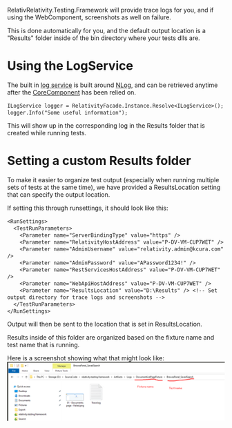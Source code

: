 ﻿RelativRelativity.Testing.Framework will provide trace logs for you, and if using the WebComponent, screenshots as well on failure.

This is done automatically for you, and the default output location is a "Results" folder inside of the bin directory where your tests dlls are.

# Using the LogService

The built in [log service](/api/Relativity.Testing.Framework.Logging.ILogService.html) is built around [NLog](https://nlog-project.org/), and can be retrieved anytime after the [CoreComponent](/api/Relativity.Testing.Framework.CoreComponent.html) has been relied on.


```
ILogService logger = RelativityFacade.Instance.Resolve<ILogService>();
logger.Info("Some useful information");
```

This will show up in the corresponding log in the Results folder that is created while running tests.

# Setting a custom Results folder

To make it easier to organize test output (especially when running multiple sets of tests at the same time), we have provided a ResultsLocation setting that can specify the output location.

If setting this through runsettings, it should look like this:

```
<RunSettings>
  <TestRunParameters>
    <Parameter name="ServerBindingType" value="https" />
    <Parameter name="RelativityHostAddress" value="P-DV-VM-CUP7WET" />
    <Parameter name="AdminUsername" value="relativity.admin@kcura.com" />
    <Parameter name="AdminPassword" value="APassword1234!" />
    <Parameter name="RestServicesHostAddress" value="P-DV-VM-CUP7WET" />
    <Parameter name="WebApiHostAddress" value="P-DV-VM-CUP7WET" />
    <Parameter name="ResultsLocation" value="D:\Results" /> <!-- Set output directory for trace logs and screenshots -->
  </TestRunParameters>
</RunSettings>
```

Output will then be sent to the location that is set in ResultsLocation.

Results inside of this folder are organized based on the fixture name and test name that is running. 

Here is a screenshot showing what that might look like:
![Logging Location Example](/images/LoggingLocationExample.png "Logging Location Example")
